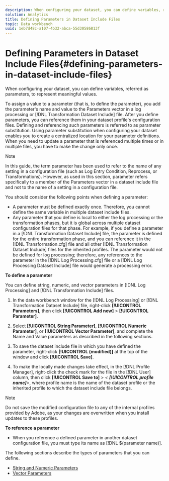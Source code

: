```yaml
---
description: When configuring your dataset, you can define variables, referred as parameters, to represent meaningful values.
solution: Analytics
title: Defining Parameters in Dataset Include Files
topic: Data workbench
uuid: 1eb7d48c-a107-4b32-abca-55d30586813f
---
```


# Defining Parameters in Dataset Include Files{#defining-parameters-in-dataset-include-files}

When configuring your dataset, you can define variables, referred as parameters, to represent meaningful values.

 To assign a value to a parameter (that is, to define the parameter), you add the parameter's name and value to the Parameters vector in a log processing or [!DNL Transformation Dataset Include] file. After you define parameters, you can reference them in your dataset profile's configuration files. Defining and referencing such parameters is referred to as parameter substitution. Using parameter substitution when configuring your dataset enables you to create a centralized location for your parameter definitions. When you need to update a parameter that is referenced multiple times or in multiple files, you have to make the change only once.

>[!NOTE]
>
>In this guide, the term parameter has been used to refer to the name of any setting in a configuration file (such as Log Entry Condition, Reprocess, or Transformations). However, as used in this section, parameter refers specifically to a member of the Parameters vector in a dataset include file and not to the name of a setting in a configuration file.

You should consider the following points when defining a parameter:

* A parameter must be defined exactly once. Therefore, you cannot define the same variable in multiple dataset include files. 
* Any parameter that you define is local to either the log processing or the transformation phases, but it is global across multiple dataset configuration files for that phase. For example, if you define a parameter in a [!DNL Transformation Dataset Include] file, the parameter is defined for the entire transformation phase, and you can reference it in the [!DNL Transformation.cfg] file and all other [!DNL Transformation Dataset Include] files for the inherited profiles. The parameter would not be defined for log processing; therefore, any references to the parameter in the [!DNL Log Processing.cfg] file or a [!DNL Log Processing Dataset Include] file would generate a processing error.

**To define a parameter**

You can define string, numeric, and vector parameters in [!DNL Log Processing] and [!DNL Transformation Include] files.

1. In the data workbench window for the [!DNL Log Processing] or [!DNL Transformation Dataset Include] file, right-click **[!UICONTROL Parameters]**, then click **[!UICONTROL Add new]** > **[!UICONTROL Parameter]**. 

1. Select **[!UICONTROL String Parameter]**, **[!UICONTROL Numeric Parameter]**, or **[!UICONTROL Vector Parameter]**, and complete the Name and Value parameters as described in the following sections. 

1. To save the dataset include file in which you have defined the parameter, right-click **[!UICONTROL (modified)]** at the top of the window and click **[!UICONTROL Save]**. 

1. To make the locally made changes take effect, in the [!DNL Profile Manager], right-click the check mark for the file in the [!DNL User] column, then click **[!UICONTROL Save to]** > *< **[!UICONTROL profile name]**>*, where profile name is the name of the dataset profile or the inherited profile to which the dataset include file belongs.

>[!NOTE]
>
>Do not save the modified configuration file to any of the internal profiles provided by Adobe, as your changes are overwritten when you install updates to these profiles.

**To reference a parameter**

* When you reference a defined parameter in another dataset configuration file, you must type its name as [!DNL $(parameter name)].

The following sections describe the types of parameters that you can define.

* [String and Numeric Parameters](../../../../home/c-dataset-const-proc/c-dataset-inc-files/c-def-param-dataset-inc-files/c-string-num-param.md#concept-14f391ce107c4a3dad827ec7967f1080) 
* [Vector Parameters](../../../../home/c-dataset-const-proc/c-dataset-inc-files/c-def-param-dataset-inc-files/c-vector-param.md#concept-adb42a5474e245a9996d0aa8d5d522d0)


